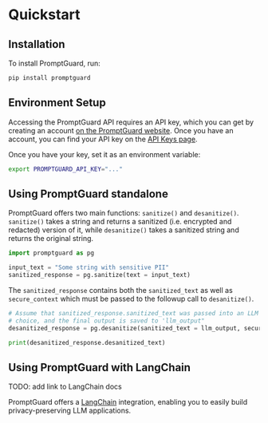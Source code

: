 # Quickstart

## Installation
To install PromptGuard, run:

```bash
pip install promptguard
```

## Environment Setup
Accessing the PromptGuard API requires an API key, which you can get by creating an account [on the PromptGuard website](https://promptguard.opaque.co). Once you have an account, you can find your API key on the [API Keys page](https://promptguard.opaque.co/api-keys).

Once you have your key, set it as an environment variable:

```bash
export PROMPTGUARD_API_KEY="..."
```

## Using PromptGuard standalone
PromptGuard offers two main functions: `sanitize()` and `desanitize()`. `sanitize()` takes a string and returns a sanitized (i.e. encrypted and redacted) version of it, while `desanitize()` takes a sanitized string and returns the original string.

```python
import promptguard as pg

input_text = "Some string with sensitive PII"
sanitized_response = pg.sanitize(text = input_text)
```
The `sanitized_response` contains both the `sanitized_text` as well as `secure_context` which must be passed to the followup call to `desanitize()`. 

```python
# Assume that sanitized_response.sanitized_text was passed into an LLM of your
# choice, and the final output is saved to 'llm_output"
desanitized_response = pg.desanitize(sanitized_text = llm_output, secure_context = sanitized_response.secure_context)

print(desanitized_response.desanitized_text)
```

## Using PromptGuard with LangChain

TODO: add link to LangChain docs

PromptGuard offers a [LangChain](https://python.langchain.com/docs/get_started/introduction.html) integration, enabling you to easily build privacy-preserving LLM applications.